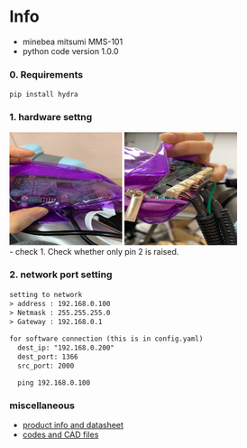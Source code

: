 # Info
- minebea mitsumi MMS-101
- python code version 1.0.0

### 0. Requirements
```
pip install hydra
```

### 1. hardware settng 

<img src="./images/back.jpg" width="200px" height="200px">
<img src="./images/front.jpg" width="200px" height="200px">
<br>
- check
1. Check whether only pin 2 is raised.

### 2. network port setting
```
setting to network 
> address : 192.168.0.100 
> Netmask : 255.255.255.0
> Gateway : 192.168.0.1
```

``` 
for software connection (this is in config.yaml)
  dest_ip: "192.168.0.200"
  dest_port: 1366
  src_port: 2000
```

```
  ping 192.168.0.100
```

### miscellaneous
- [product info and datasheet](https://pr.minebeamitsumi.com/6axisforce/)
- [codes and CAD files](https://nmbtc.com/parts/mms101evalkit/)
